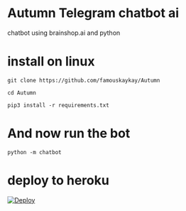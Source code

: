 # Autumn Telegram chatbot ai

chatbot using brainshop.ai and python

# install on linux

    git clone https://github.com/famouskaykay/Autumn
   
    cd Autumn
   
    pip3 install -r requirements.txt

# And now run the bot

    python -m chatbot

# deploy to heroku
  
[![Deploy](https://www.herokucdn.com/deploy/button.svg)](https://heroku.com/deploy?template=https://github.com/famouskaykay/Autumn)
